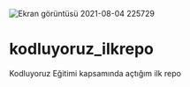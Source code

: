 ![Ekran görüntüsü 2021-08-04 225729](https://user-images.githubusercontent.com/24595017/128247268-942539b2-7a94-47cd-950f-8b7f0db6780c.png)
# kodluyoruz_ilkrepo
Kodluyoruz Eğitimi kapsamında açtığım ilk repo

